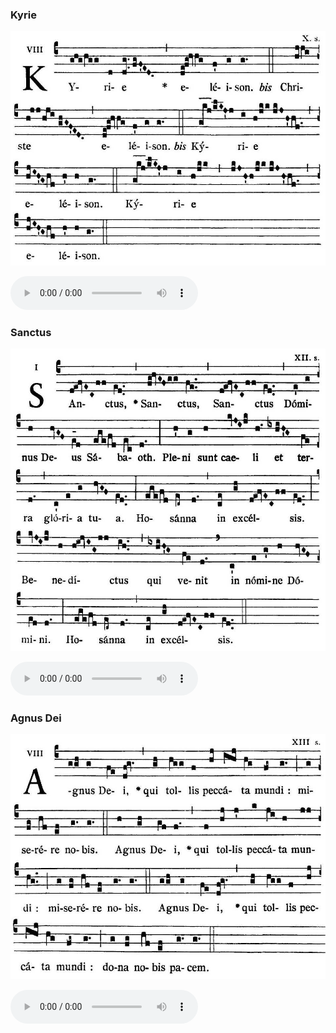 ### Kyrie

![](images/mass-xiv-kyrie.jpg)

<audio src="https://www.ccwatershed.org/audio/djc_14_kyrie_mp3_1/download/" controls="controls"></audio>

### Sanctus

![](images/mass-xiv-sanctus.jpg)

<audio src="https://www.ccwatershed.org/audio/djc_14_sanctus_mp3_1/download/" controls="controls"></audio>

### Agnus Dei

![](images/mass-xiv-agnus.jpg)

<audio src="https://www.ccwatershed.org/audio/djc_14_agnus_mp3_1/download/" controls="controls"></audio>
